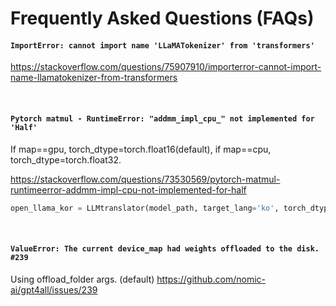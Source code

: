 # Frequently Asked Questions (FAQs)

#### `ImportError: cannot import name 'LLaMATokenizer' from 'transformers'`
https://stackoverflow.com/questions/75907910/importerror-cannot-import-name-llamatokenizer-from-transformers

<br>

#### `Pytorch matmul - RuntimeError: "addmm_impl_cpu_" not implemented for 'Half'`
If map==gpu, torch_dtype=torch.float16(default), if map==cpu, torch_dtype=torch.float32.

https://stackoverflow.com/questions/73530569/pytorch-matmul-runtimeerror-addmm-impl-cpu-not-implemented-for-half
```python
open_llama_kor = LLMtranslator(model_path, target_lang='ko', torch_dtype=torch.float32, translator='google')
```

<br>

#### `ValueError: The current device_map had weights offloaded to the disk. #239`
Using offload_folder args. (default)
https://github.com/nomic-ai/gpt4all/issues/239

<br>